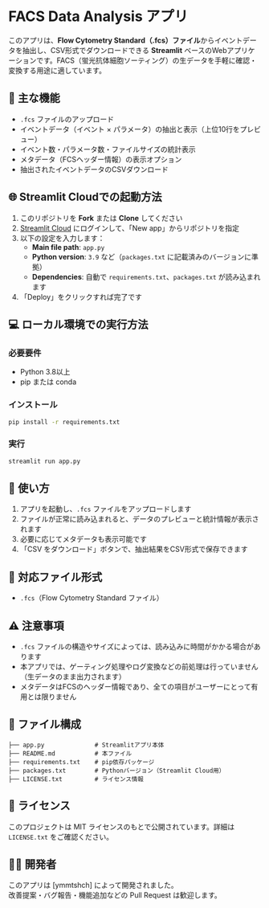# FACS Data Analysis アプリ

このアプリは、**Flow Cytometry Standard（.fcs）ファイル**からイベントデータを抽出し、CSV形式でダウンロードできる **Streamlit** ベースのWebアプリケーションです。FACS（蛍光抗体細胞ソーティング）の生データを手軽に確認・変換する用途に適しています。

## 🚀 主な機能

- `.fcs` ファイルのアップロード
- イベントデータ（イベント × パラメータ）の抽出と表示（上位10行をプレビュー）
- イベント数・パラメータ数・ファイルサイズの統計表示
- メタデータ（FCSヘッダー情報）の表示オプション
- 抽出されたイベントデータのCSVダウンロード

## 🌐 Streamlit Cloudでの起動方法

1. このリポジトリを **Fork** または **Clone** してください
2. [Streamlit Cloud](https://streamlit.io/cloud) にログインして、「New app」からリポジトリを指定
3. 以下の設定を入力します：
   - **Main file path**: `app.py`
   - **Python version**: `3.9` など（`packages.txt` に記載済みのバージョンに準拠）
   - **Dependencies**: 自動で `requirements.txt`、`packages.txt` が読み込まれます
4. 「Deploy」をクリックすれば完了です

## 💻 ローカル環境での実行方法

### 必要要件

- Python 3.8以上
- pip または conda

### インストール

```bash
pip install -r requirements.txt
```

### 実行

```bash
streamlit run app.py
```

## 🧪 使い方

1. アプリを起動し、`.fcs` ファイルをアップロードします
2. ファイルが正常に読み込まれると、データのプレビューと統計情報が表示されます
3. 必要に応じてメタデータも表示可能です
4. 「CSV をダウンロード」ボタンで、抽出結果をCSV形式で保存できます

## 📂 対応ファイル形式

- `.fcs`（Flow Cytometry Standard ファイル）

## ⚠️ 注意事項

- `.fcs` ファイルの構造やサイズによっては、読み込みに時間がかかる場合があります
- 本アプリでは、ゲーティング処理やログ変換などの前処理は行っていません（生データのまま出力されます）
- メタデータはFCSのヘッダー情報であり、全ての項目がユーザーにとって有用とは限りません

## 📁 ファイル構成

```
├── app.py              # Streamlitアプリ本体
├── README.md           # 本ファイル
├── requirements.txt    # pip依存パッケージ
├── packages.txt        # Pythonバージョン（Streamlit Cloud用）
├── LICENSE.txt         # ライセンス情報
```

## 📜 ライセンス

このプロジェクトは MIT ライセンスのもとで公開されています。詳細は `LICENSE.txt` をご確認ください。

## 🙋‍♀️ 開発者

このアプリは [ymmtshch] によって開発されました。  
改善提案・バグ報告・機能追加などの Pull Request は歓迎します。
